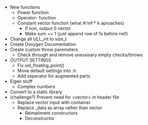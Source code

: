 - New functions
    - Power function
    - Operator- function
    - Constant vector function (what A^inf * k aproaches)
        - If non, output 0 vector
        - Make sum == 1 (just append row of 1s before rref)
- Change all ULL_int to size_t
- Create Doxygen Documentation
- Create custom throw paremeters
    - Check through and remove unessisary empty checks/throws
- OUTPUT SETTINGS
    - Fix set_floating_point()
    - Move default settings into .h
    - Add seperator for augmented parts
- Eigen stuff
    - Complex numbers
- Convert to a static library
- (challenge?) Prevent need for \<vector\> in header file
    - Replace vector input with container
    - Replace \_data as array rather than vector
        - Reimpliment constructors
        - Deconstructor
